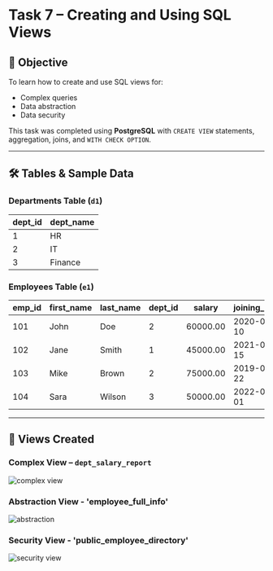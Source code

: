 # Task 7 – Creating and Using SQL Views

## 📌 Objective
To learn how to create and use SQL views for:
- Complex queries
- Data abstraction
- Data security

This task was completed using **PostgreSQL** with `CREATE VIEW` statements, aggregation, joins, and `WITH CHECK OPTION`.

---

## 🛠 Tables & Sample Data

### Departments Table (`d1`)
| dept_id | dept_name |
|---------|-----------|
| 1       | HR        |
| 2       | IT        |
| 3       | Finance   |

### Employees Table (`e1`)
| emp_id | first_name | last_name | dept_id | salary   | joining_date |
|--------|------------|-----------|---------|----------|--------------|
| 101    | John       | Doe       | 2       | 60000.00 | 2020-05-10   |
| 102    | Jane       | Smith     | 1       | 45000.00 | 2021-01-15   |
| 103    | Mike       | Brown     | 2       | 75000.00 | 2019-03-22   |
| 104    | Sara       | Wilson    | 3       | 50000.00 | 2022-07-01   |

---

## 📄 Views Created

###  Complex View – `dept_salary_report`
![complex view](https://github.com/user-attachments/assets/6c7b4c79-2cd1-41a8-9ba2-b6bb683a8880)

### Abstraction View - 'employee_full_info'
![abstraction](https://github.com/user-attachments/assets/81c57cc0-18d7-47b7-b466-78479a341a68)

### Security View - 'public_employee_directory'
![security view](https://github.com/user-attachments/assets/5a5571e7-4fc1-489a-b3ce-eb4bf8371e6b)




